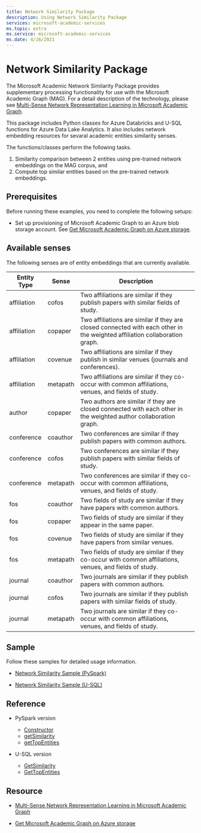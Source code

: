 ```yaml
---
title: Network Similarity Package
description: Using Network Similarity Package
services: microsoft-academic-services
ms.topic: extra
ms.service: microsoft-academic-services
ms.date: 4/16/2021
---
```


# Network Similarity Package

The Microsoft Academic Network Similarity Package provides supplementary processing functionality for use with the Microsoft Academic Graph (MAG). For a detail description of the technology, please see [Multi-Sense Network Representation Learning in Microsoft Academic Graph](https://www.microsoft.com/research/project/academic/articles/multi-sense-network-representation-learning-in-microsoft-academic-graph/).

This package includes Python classes for Azure Databricks and U-SQL functions for Azure Data Lake Analytics. It also includes network embedding resources for sevaral academic entities similarity senses.

The functions/classes perform the following tasks.

1. Similarity comparison between 2 entities using pre-trained network embeddings on the MAG corpus, and
1. Compute top similar entities based on the pre-trained network embeddings.

## Prerequisites

Before running these examples, you need to complete the following setups:

* Set up provisioning of Microsoft Academic Graph to an Azure blob storage account. See [Get Microsoft Academic Graph on Azure storage](get-started-setup-provisioning.md).

## Available senses

The following senses are of entity embeddings that are currently available.

  | Entity Type | Sense | Description |
  | --- | --- | --- |
  | affiliation | cofos | Two affiliations are similar if they publish papers with similar fields of study. |
  | affiliation | copaper | Two affiliations are similar if they are closed connected with each other in the weighted affiliation collaboration graph. |
  | affiliation | covenue | Two affiliations are similar if they publish in similar venues (journals and conferences). |
  | affiliation | metapath | Two affiliations are similar if they co-occur with common affiliations, venues, and fields of study. |
  | author | copaper | Two authors are similar if they are closed connected with each other in the weighted author collaboration graph. |
  | conference | coauthor | Two conferences are similar if they publish papers with common authors. |
  | conference | cofos | Two conferences are similar if they publish papers with similar fields of study. |
  | conference | metapath | Two conferences are similar if they co-occur with common affiliations, venues, and fields of study. |
  | fos | coauthor | Two fields of study are similar if they have papers with common authors. |
  | fos | copaper | Two fields of study are similar if they appear in the same paper. |
  | fos | covenue | Two fields of study are similar if they have papers from similar venues. |
  | fos | metapath | Two fields of study are similar if they co-occur with common affiliations, venues, and fields of study. |
  | journal | coauthor | Two journals are similar if they publish papers with common authors. |
  | journal | cofos | Two journals are similar if they publish papers with similar fields of study. |
  | journal | metapath | Two journals are similar if they co-occur with common affiliations, venues, and fields of study. |

## Sample

Follow these samples for detailed usage information.

* [Network Similarity Sample (PySpark)](samples-databricks-network-similarity.md)

* [Network Similarity Sample (U-SQL)](samples-usql-network-similarity.md)

## Reference

* PySpark version
  * [Constructor](network-similarity-databricks-constructor.md)
  * [getSimilarity](network-similarity-databricks-getsimilarity.md)
  * [getTopEntities](network-similarity-databricks-gettopentities.md)

* U-SQL version
  * [GetSimilarity](network-similarity-usql-getsimilarity.md)
  * [GetTopEntities](network-similarity-usql-gettopentities.md)

## Resource

* [Multi-Sense Network Representation Learning in Microsoft Academic Graph](https://www.microsoft.com/research/project/academic/articles/multi-sense-network-representation-learning-in-microsoft-academic-graph/)

* [Get Microsoft Academic Graph on Azure storage](get-started-setup-provisioning.md)
